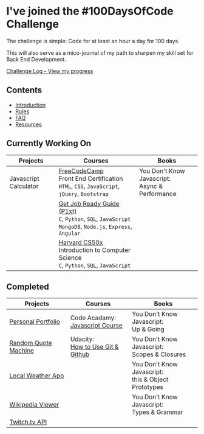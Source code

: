 # I've joined the #100DaysOfCode Challenge

The challenge is simple: Code for at least an hour a day for 100 days.

This will also serve as a mico-journal of my path to sharpen my skill set for Back End Development.

[Challenge Log - View my progress](log.md)

## Contents
* [Introduction](introduction.md)
* [Rules](rules.md)
* [FAQ](FAQ.md)
* [Resources](resources.md)

## Currently Working On

Projects | Courses | Books
---------| ------- | ------
Javascript Calculator | [FreeCodeCamp](https://www.freecodecamp.org/)<br /> Front End Certification<br /> `HTML`, `CSS`, `JavaScript`, `jQuery`, `Bootstrap` | You Don't Know Javascript:<br /> Async & Performance
<br /> | [Get Job Ready Guide (P1xt)](get-job-ready.md) <br /> `C`, `Python`, `SQL`, `JavaScript`<br /> `MongoDB`, `Node.js`, `Express`, `Angular` | <br />
<br /> | [Harvard CS50x](https://courses.edx.org/courses/course-v1:HarvardX+CS50+X/) <br /> Introduction to Computer Science<br /> `C`, `Python`, `SQL`, `JavaScript`| <br />

## Completed

Projects | Courses | Books
---------| ------- | ------
[Personal Portfolio](https://github.com/cndragn/portfolio) | Code Acadamy: <br /> [Javascript Course](https://www.codecademy.com/learn/javascript) | You Don't Know Javascript:<br /> Up & Going
[Random Quote Machine](https://github.com/cndragn/advice-generator) | Udacity: <br /> [How to Use Git & Github](https://in.udacity.com/course/how-to-use-git-and-github--ud775/) | You Don't Know Javascript:<br /> Scopes & Closures
[Local Weather App](https://github.com/cndragn/local-weather) | <br /> | You Don't Know Javascript:<br /> this & Object Prototypes
[Wikipedia Viewer](https://github.com/cndragn/wiki-viewer) | <br /> | You Don't Know Javascript:<br /> Types & Grammar
[Twitch.tv API](https://github.com/cndragn/twitch-tv) | <br /> | <br />
  
